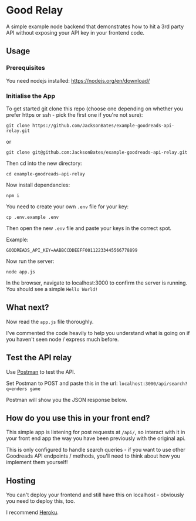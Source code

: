 # Good Relay

A simple example node backend that demonstrates how to hit a 3rd party API without exposing your API key in your frontend code.

## Usage

### Prerequisites

You need nodejs installed: https://nodejs.org/en/download/

### Initialise the App

To get started git clone this repo (choose one depending on whether you prefer https or ssh - pick the first one if you're not sure):

`git clone https://github.com/JacksonBates/example-goodreads-api-relay.git`

or

`git clone git@github.com:JacksonBates/example-goodreads-api-relay.git`

Then cd into the new directory:

`cd example-goodreads-api-relay`

Now install dependancies:

`npm i`

You need to create your own `.env` file for your key:

`cp .env.example .env`

Then open the new `.env` file and paste your keys in the correct spot.

Example:

```
GOODREADS_API_KEY=AABBCCDDEEFF00112233445566778899
```

Now run the server:

`node app.js`

In the browser, navigate to localhost:3000 to confirm the server is running. You should see a simple `Hello World!`

## What next?

Now read the `app.js` file thoroughly.

I've commented the code heavily to help you understand what is going on if you haven't seen node / express much before.

## Test the API relay

Use [Postman](https://www.getpostman.com/) to test the API.

Set Postman to POST and paste this in the url: `localhost:3000/api/search?q=enders game`

Postman will show you the JSON response below.

## How do you use this in your front end?

This simple app is listening for post requests at `/api/`, so interact with it in your front end app the way you have been previously with the original api.

This is only configured to handle search queries - if you want to use other Goodreads API endpoints / methods, you'll need to think about how you implement them yourself!

## Hosting

You can't deploy your frontend and still have this on localhost - obviously you need to deploy this, too.

I recommend [Heroku](https://devcenter.heroku.com/articles/deploying-nodejs).
